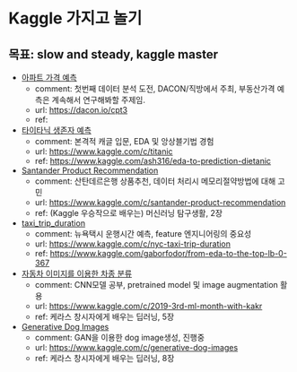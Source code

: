 # Kaggle 가지고 놀기

## 목표: slow and steady, kaggle master

- [아파트 가격 예측](1_apartment_price_dacon/)
    - comment: 첫번째 데이터 분석 도전, DACON/직방에서 주최, 부동산가격 예측은 계속해서 연구해봐할 주제임.
    - url: https://dacon.io/cpt3
    - ref: 
- [타이타닉 생존자 예측](2_titanic/)
    - comment: 본격적 캐글 입문, EDA 및 앙상블기법 경험
    - url: https://www.kaggle.com/c/titanic
    - ref: https://www.kaggle.com/ash316/eda-to-prediction-dietanic   
- [Santander Product Recommendation ](3_santander/)
    - comment: 산탄데르은행 상품추천, 데이터 처리시 메모리절약방법에 대해 고민
    - url: https://www.kaggle.com/c/santander-product-recommendation
    - ref: (Kaggle 우승작으로 배우는) 머신러닝 탐구생활, 2장 
- [taxi_trip_duration](4_taxi_trip_duration/)
    - comment: 뉴욕택시 운행시간 예측, feature 엔지니어링의 중요성
    - url: https://www.kaggle.com/c/nyc-taxi-trip-duration
    - ref: https://www.kaggle.com/gaborfodor/from-eda-to-the-top-lb-0-367
- [자동차 이미지를 이용한 차종 분류](5_cnn_car_image/)
    - comment: CNN모델 공부, pretrained model 및 image augmentation 활용
    - url: https://www.kaggle.com/c/2019-3rd-ml-month-with-kakr
    - ref: 케라스 창시자에게 배우는 딥러닝, 5장
- [Generative Dog Images](6_gan_dog_image/)
    - comment: GAN을 이용한 dog image생성, 진행중
    - url: https://www.kaggle.com/c/generative-dog-images
    - ref: 케라스 창시자에게 배우는 딥러닝, 8장
